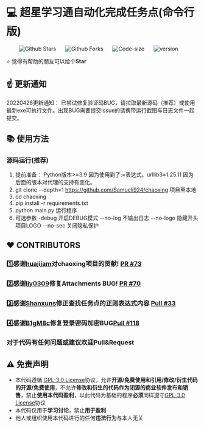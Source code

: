 # :computer: 超星学习通自动化完成任务点(命令行版)

<p align="center">
    <a href="https://github.com/Samueli924/chaoxing" target="_blank" style="margin-right: 20px; font-style: normal; text-decoration: none;">
        <img src="https://img.shields.io/github/stars/Samueli924/chaoxing" alt="Github Stars" />
    </a>
    <a href="https://github.com/Samueli924/chaoxing" target="_blank" style="margin-right: 20px; font-style: normal; text-decoration: none;">
        <img src="https://img.shields.io/github/forks/Samueli924/chaoxing" alt="Github Forks" />
    </a>
    <a href="https://github.com/Samueli924/chaoxing" target="_blank" style="margin-right: 20px; font-style: normal; text-decoration: none;">
        <img src="https://img.shields.io/github/languages/code-size/Samueli924/chaoxing" alt="Code-size" />
    </a>
    <a href="https://github.com/Samueli924/chaoxing" target="_blank" style="margin-right: 20px; font-style: normal; text-decoration: none;">
        <img src="https://img.shields.io/github/v/release/Samueli924/chaoxing?display_name=tag&sort=semver" alt="version" />
    </a>
</p>

:star: 觉得有帮助的朋友可以给个**Star**

## :point_up: 更新通知  
20220426更新通知： 已尝试修复验证码BUG，请拉取最新源码（推荐）或使用最新exe可执行文件。出现BUG需要提交Issue的请携带运行截图与日志文件一起提交。  

## :books: 使用方法

### 源码运行(推荐)
1. 提前准备： Python版本>=3.9 因为使用到了:=表达式。urllib3=1.25.11 因为后面的版本对代理的支持有变化。
2. git clone --depth=1 https://github.com/Samueli924/chaoxing 项目至本地
3. cd chaoxing
4. pip install -r requirements.txt
5. python main.py 运行程序
6. 可选参数 -debug 开启DEBUG模式 --no-log 不输出日志 --no-logo 隐藏开头项目LOGO --no-sec 关闭隐私保护

## :heart: CONTRIBUTORS  
### :one:感谢[huajijam](https://github.com/huajijam)对chaoxing项目的贡献! [PR #73](https://github.com/Samueli924/chaoxing/pull/73)
### :two:感谢[ljy0309](https://github.com/lyj0309)修复Attachments BUG! [PR #70](https://github.com/Samueli924/chaoxing/pull/70)
### :three:感谢[Shanxuns](https://github.com/Shanxuns)修正查找任务点的正则表达式内容 [Pull #33](https://github.com/Samueli924/chaoxing/pull/33)  
### :four:感谢[B1gM8c](https://github.com/B1gM8c)修复登录密码加密BUG[Pull #118](https://github.com/Samueli924/chaoxing/pull/118)  
### 对于代码有任何问题或建议欢迎Pull&Request  


## :warning: 免责声明  
- 本代码遵循 [GPL-3.0 License](https://github.com/Samueli924/chaoxing/blob/main/LICENSE)协议，允许**开源/免费使用和引用/修改/衍生代码的开源/免费使用**，不允许**修改和衍生的代码作为闭源的商业软件发布和销售**，禁止**使用本代码盈利**，以此代码为基础的程序**必须**同样遵守[GPL-3.0 License](https://github.com/Samueli924/chaoxing/blob/main/LICENSE)协议  
- 本代码仅用于**学习讨论**，禁止**用于盈利**  
- 他人或组织使用本代码进行的任何**违法行为**与本人无关  
